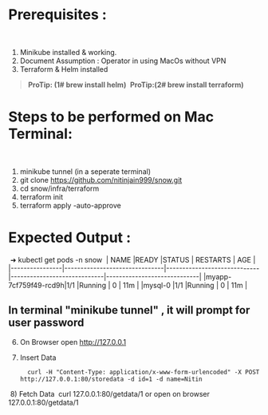 # Prerequisites :
​
1) Minikube installed & working.
​
2) Document Assumption : Operator in using MacOs without VPN
​
3) Terraform & Helm installed
​
> **ProTip: (1# brew install helm)**
​
> **ProTip:(2# brew install terraform)**
​
# Steps to be performed on Mac Terminal:
​
1)  minikube tunnel (in a seperate terminal)
​
2)  git clone https://github.com/nitinjain999/snow.git
​
3)  cd snow/infra/terraform
​
4) terraform init
​
5)  terraform apply -auto-approve
​
# Expected Output :
​
➜ kubectl get pods -n snow
​
|   NAME             |READY                      |STATUS                       |             RESTARTS                |     AGE                        | 
|----------------|-------------------------------|-----------------------------|-----------------------------|-----------------------------|
|myapp-7cf759f49-rcd9h|1/1           |Running            |            0                 |                   11m          | 
|mysql-0         |1/1            |Running            |             0                |          11m                   | 
​
​
## In terminal "minikube tunnel" , it will prompt for user password 
6) On Browser open http://127.0.0.1
​
7) Insert Data
 
		 curl -H "Content-Type: application/x-www-form-urlencoded" -X POST  http://127.0.0.1:80/storedata -d id=1 -d name=Nitin
​
8) Fetch Data
​
		 curl  127.0.0.1:80/getdata/1
		or open on browser  127.0.0.1:80/getdata/1
